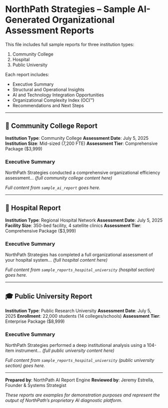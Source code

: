# NorthPath Strategies – Sample AI-Generated Organizational Assessment Reports

This file includes full sample reports for three institution types:

1. Community College
2. Hospital
3. Public University

Each report includes:

* Executive Summary
* Structural and Operational Insights
* AI and Technology Integration Opportunities
* Organizational Complexity Index (OCI™)
* Recommendations and Next Steps

---

## 📘 Community College Report

**Institution Type**: Community College
**Assessment Date**: July 5, 2025
**Institution Size**: Mid-sized (7,200 FTE)
**Assessment Tier**: Comprehensive Package (\$3,999)

### Executive Summary

NorthPath Strategies conducted a comprehensive organizational efficiency assessment... *(full community college content here)*

*Full content from `sample_ai_report` goes here.*

---

## 🏥 Hospital Report

**Institution Type**: Regional Hospital Network
**Assessment Date**: July 5, 2025
**Facility Size**: 350-bed facility, 4 satellite clinics
**Assessment Tier**: Comprehensive Package (\$3,999)

### Executive Summary

NorthPath Strategies has completed a full organizational assessment of your hospital system... *(full hospital content here)*

*Full content from `sample_reports_hospital_university` (hospital section) goes here.*

---

## 🎓 Public University Report

**Institution Type**: Public Research University
**Assessment Date**: July 5, 2025
**Enrollment**: 22,000 students (14 colleges/schools)
**Assessment Tier**: Enterprise Package (\$8,999)

### Executive Summary

NorthPath Strategies performed a deep institutional analysis using a 104-item instrument... *(full public university content here)*

*Full content from `sample_reports_hospital_university` (public university section) goes here.*

---

**Prepared by**: NorthPath AI Report Engine
**Reviewed by**: Jeremy Estrella, Founder & Systems Strategist

*These reports are examples for demonstration purposes and represent the output of NorthPath’s proprietary AI diagnostic platform.*
